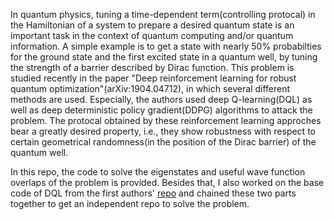 In quantum physics, tuning a time-dependent term(controlling protocal) in the Hamiltonian of a system to prepare a desired quantum state is an important task in the context of quantum computing and/or quantum information. A simple example is to get a state with nearly 50% probabilties for the ground state and the first excited state in a quantum well, by tuning the strength of a barrier described by Dirac function. This problem is studied recently in the paper "Deep reinforcement learning for robust quantum optimization"(arXiv:1904.04712), in which several different methods are used. Especially, the authors used 
deep Q-learning(DQL) as well as deep deterministic policy gradient(DDPG) algorithms to attack the problem. The protocal obtained by these reinforcement learning approches bear a greatly desired property, i.e., they show robustness with respect to certain geometrical randomness(in the position of the Dirac barrier) of the quantum well. 

 In this repo, the code to solve the eigenstates and useful wave function overlaps of the problem is provided. Besides that, I also worked on the base code of DQL from the first authors' [repo](https://github.com/vegardbs/PhD-research) and chained these two parts together to get an independent repo to solve the problem. 
 
